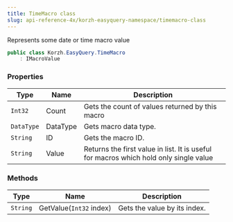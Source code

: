 ```yaml
---
title: TimeMacro class
slug: api-reference-4x/korzh-easyquery-namespace/timemacro-class
---
```



Represents some date or time macro value
```csharp
public class Korzh.EasyQuery.TimeMacro
    : IMacroValue

```

### Properties

| Type | Name | Description | 
| --- | --- | --- | 
| `Int32` | Count | Gets the count of values returned by this macro | 
| `DataType` | DataType | Gets macro data type. | 
| `String` | ID | Gets the macro ID. | 
| `String` | Value | Returns the first value in list.  It is useful for macros which hold only single value | 


### Methods

| Type | Name | Description | 
| --- | --- | --- | 
| `String` | GetValue(`Int32` index) | Gets the value by its index. |